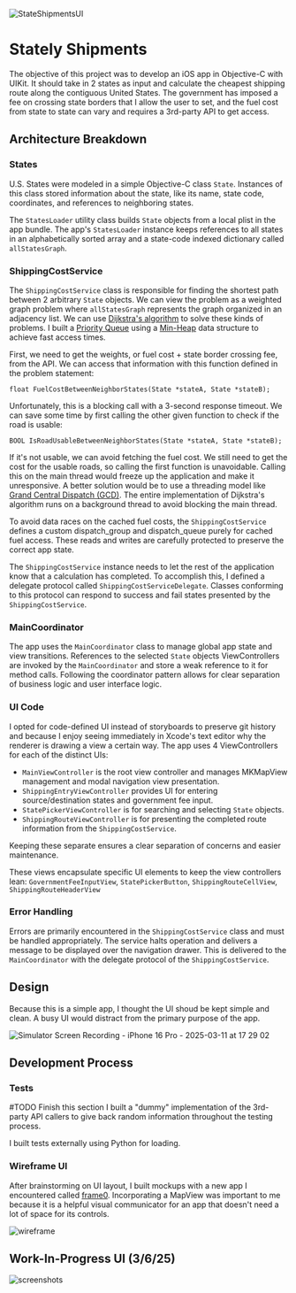 ![StateShipmentsUI](https://github.com/user-attachments/assets/c1d5587f-50d8-4597-a815-fa54154d3384)

# Stately Shipments

The objective of this project was to develop an iOS app in Objective-C with UIKit. It should take in 2 states as input and calculate the cheapest shipping route along the contiguous United States. The government has imposed a fee on crossing state borders that I allow the user to set, and the fuel cost from state to state can vary and requires a 3rd-party API to get access.

## Architecture Breakdown

### States

U.S. States were modeled in a simple Objective-C class `State`. Instances of this class stored information about the state, like its name, state code, coordinates, and references to neighboring states.

The `StatesLoader` utility class builds `State` objects from a local plist in the app bundle. The app's `StatesLoader` instance keeps references to all states in an alphabetically sorted array and a state-code indexed dictionary called `allStatesGraph`.

### ShippingCostService

The `ShippingCostService` class is responsible for finding the shortest path between 2 arbitrary `State` objects. We can view the problem as a weighted graph problem where `allStatesGraph` represents the graph organized in an adjacency list. We can use [Dijkstra's algorithm](https://en.wikipedia.org/wiki/Dijkstra%27s_algorithm) to solve these kinds of problems. I built a [Priority Queue](https://en.wikipedia.org/wiki/Priority_queue) using a [Min-Heap](https://en.wikipedia.org/wiki/Min-max_heap) data structure to achieve fast access times.

First, we need to get the weights, or fuel cost + state border crossing fee, from the API. We can access that information with this function defined in the problem statement:

`float FuelCostBetweenNeighborStates(State *stateA, State *stateB);`

Unfortunately, this is a blocking call with a 3-second response timeout. We can save some time by first calling the other given function to check if the road is usable:

`BOOL IsRoadUsableBetweenNeighborStates(State *stateA, State *stateB);`

If it's not usable, we can avoid fetching the fuel cost. We still need to get the cost for the usable roads, so calling the first function is unavoidable. Calling this on the main thread would freeze up the application and make it unresponsive. A better solution would be to use a threading model like [Grand Central Dispatch (GCD)](https://developer.apple.com/documentation/dispatch?language=objc). The entire implementation of Dijkstra's algorithm runs on a background thread to avoid blocking the main thread. 

To avoid data races on the cached fuel costs, the `ShippingCostService` defines a custom dispatch_group and dispatch_queue purely for cached fuel access. These reads and writes are carefully protected to preserve the correct app state.

The `ShippingCostService` instance needs to let the rest of the application know that a calculation has completed. To accomplish this, I defined a delegate protocol called `ShippingCostServiceDelegate`. Classes conforming to this protocol can respond to success and fail states presented by the `ShippingCostService`.

### MainCoordinator

The app uses the `MainCoordinator` class to manage global app state and view transitions. References to the selected `State` objects ViewControllers are invoked by the `MainCoordinator` and store a weak reference to it for method calls. Following the coordinator pattern allows for clear separation of business logic and user interface logic.

### UI Code

I opted for code-defined UI instead of storyboards to preserve git history and because I enjoy seeing immediately in Xcode's text editor why the renderer is drawing a view a certain way.
The app uses 4 ViewControllers for each of the distinct UIs:

* `MainViewController` is the root view controller and manages MKMapView management and modal navigation view presentation.
* `ShippingEntryViewController` provides UI for entering source/destination states and government fee input.
* `StatePickerViewController` is for searching and selecting `State` objects.
* `ShippingRouteViewController` is for presenting the completed route information from the `ShippingCostService`.

Keeping these separate ensures a clear separation of concerns and easier maintenance.

These views encapsulate specific UI elements to keep the view controllers lean: `GovernmentFeeInputView`, `StatePickerButton`, `ShippingRouteCellView`, `ShippingRouteHeaderView`

### Error Handling

Errors are primarily encountered in the `ShippingCostService` class and must be handled appropriately. The service halts operation and delivers a message to be displayed over the navigation drawer. This is delivered to the `MainCoordinator` with the delegate protocol of the `ShippingCostService`.

## Design

Because this is a simple app, I thought the UI shoud be kept simple and clean. A busy UI would distract from the primary purpose of the app.

![Simulator Screen Recording - iPhone 16 Pro - 2025-03-11 at 17 29 02](https://github.com/user-attachments/assets/328a80b3-cc80-4c95-a4bf-db752b58aff4)

## Development Process

### Tests

#TODO Finish this section
I built a "dummy" implementation of the 3rd-party API callers to give back random information throughout the testing process. 

I built tests externally using Python for loading.

### Wireframe UI

After brainstorming on UI layout, I built mockups with a new app I encountered called [frame0](https://frame0.app). Incorporating a MapView was important to me because it is a helpful visual communicator for an app that doesn't need a lot of space for its controls.

![wireframe](https://github.com/user-attachments/assets/8994d821-c958-4ab4-827b-0d5657ca5083)

## Work-In-Progress UI (3/6/25)

![screenshots](https://github.com/user-attachments/assets/8ed5a025-3e74-493c-a921-8270d8ff4089)
